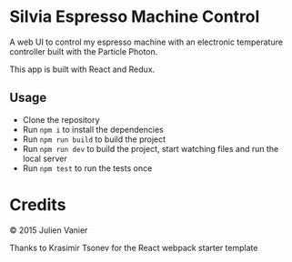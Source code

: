 # Silvia Espresso Machine Control

A web UI to control my espresso machine with an electronic temperature
controller built with the Particle Photon.

This app is built with React and Redux.

## Usage

* Clone the repository
* Run `npm i` to install the dependencies
* Run `npm run build` to build the project
* Run `npm run dev` to build the project, start watching files and run the local server
* Run `npm test` to run the tests once

# Credits

&copy; 2015 Julien Vanier

Thanks to Krasimir Tsonev for the React webpack starter template
